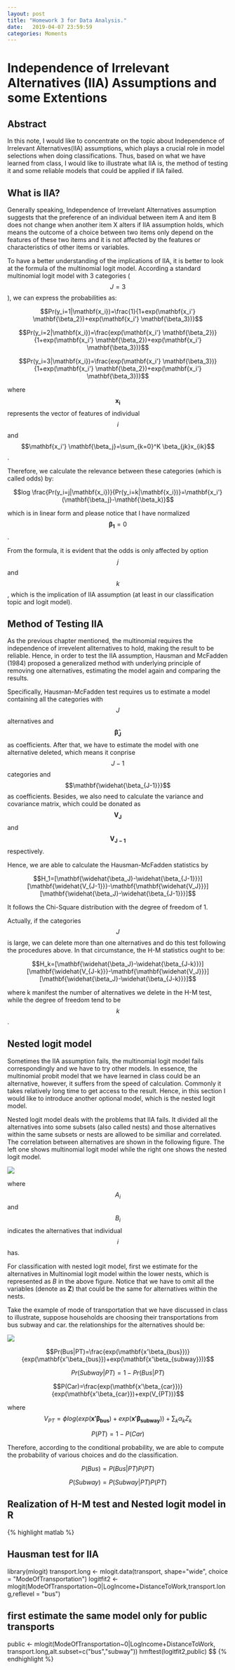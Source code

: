 ```yaml
---
layout: post
title: "Homework 3 for Data Analysis."
date:   2019-04-07 23:59:59
categories: Moments
---
```

# Independence of Irrelevant Alternatives (IIA) Assumptions and some Extentions



## Abstract

In this note, I would like to concentrate on the topic about Independence of Irrelevant Alternatives(IIA) assumptions, which plays a crucial role in model selections when doing classifications. Thus, based on what we have learned from class, I would like to illustrate what IIA is, the method of testing it and some reliable models that could be applied if IIA failed.



## What is IIA?

Generally speaking, Independence of Irrevelant Alternatives assumption suggests that the preference of an individual between item A and item B does not change when another item X alters if IIA assumption holds, which means the outcome of a choice between two items only depend on the features of these two items and it is not affected by the features or characteristics of other items or variables.



To have a better understanding of the implications of IIA, it is better to look at the formula of the multinomial logit model. According a standard multinomial logit model with 3 categories ($$J=3 $$), we can express the probabilities as:

$$Pr(y_i=1|\mathbf{x_i})=\frac{1}{1+exp(\mathbf{x_i'} \mathbf{\beta_2})+exp(\mathbf{x_i'} \mathbf{\beta_3})}$$

$$Pr(y_i=2|\mathbf{x_i})=\frac{exp(\mathbf{x_i'} \mathbf{\beta_2})}{1+exp(\mathbf{x_i'} \mathbf{\beta_2})+exp(\mathbf{x_i'} \mathbf{\beta_3})}$$

$$Pr(y_i=3|\mathbf{x_i})=\frac{exp(\mathbf{x_i'} \mathbf{\beta_3})}{1+exp(\mathbf{x_i'} \mathbf{\beta_2})+exp(\mathbf{x_i'} \mathbf{\beta_3})}$$

where $$\mathbf{x_i}$$ represents the vector of features of individual $$i$$ and $$\mathbf{x_i'} \mathbf{\beta_j}=\sum_{k=0}^K \beta_{jk}x_{ik}$$.

Therefore, we calculate the relevance between these categories (which is called odds) by:

$$log \frac{Pr(y_i=j|\mathbf{x_i})}{Pr(y_i=k|\mathbf{x_i})}=\mathbf{x_i'} (\mathbf{\beta_j}-\mathbf{\beta_k)}$$

which is in linear form and please notice that I have normalized $$\mathbf{\beta_1}=0$$.

From the formula, it is evident that the odds is only affected by option $$j$$ and $$k$$ , which is the implication of IIA assumption (at least in our classification topic and logit model).

## Method of Testing IIA

As the previous chapter mentioned, the multinomial requires  the independence of irrevelent allternatives to hold, making the result to be reliable. Hence, in order to test the IIA assumption, Hausman and McFadden (1984) proposed a generalized method with underlying principle of removing one alternatives, estimating the model again and comparing the results. 



Specifically, Hausman-McFadden test requires us to estimate a model containing all the categories with $$J$$ alternatives and $$\mathbf{\widehat\beta_J}$$ as coefficients. After that, we have to estimate the model with one alternative deleted, which means it conprise $$J-1$$ categories and $$\mathbf{\widehat{\beta_{J-1}}}$$ as coefficients. Besides, we also need to calculate the variance and covariance matrix, which could be donated as $$\mathbf{V_J}$$ and $$\mathbf{V_{J-1}}$$ respectively.



Hence, we are able to calculate the Hausman-McFadden statistics by 

$$H_1=[\mathbf{\widehat{\beta_J}-\widehat{\beta_{J-1}}}][\mathbf{\widehat{V_{J-1}}}-\mathbf{\mathbf{\widehat{V_J}}}][\mathbf{\widehat{\beta_J}-\widehat{\beta_{J-1}}}]$$

It follows the Chi-Square distribution with the degree of freedom of 1. 



Actually, if the categories $$J$$ is large, we can delete more than one alternatives and do this test following the procedures above. In that circumstance, the H-M statistics ought to be:

$$H_k=[\mathbf{\widehat{\beta_J}-\widehat{\beta_{J-k}}}][\mathbf{\widehat{V_{J-k}}}-\mathbf{\mathbf{\widehat{V_J}}}][\mathbf{\widehat{\beta_J}-\widehat{\beta_{J-k}}}]$$

where k manifest the number of alternatives we delete in the H-M test, while the degree of freedom tend to be $$k $$.



##  Nested logit model

Sometimes the IIA assumption fails, the multinomial logit model fails correspondingly and we have to try other models. In essence, the multinomial probit model that we have learned in class could be an alternative, however, it suffers from the speed of calculation. Commonly it takes relatively long time to get access to the result. Hence, in this section I would like to introduce another optional model, which is the nested logit model.



Nested logit model deals with the problems that IIA fails. It divided all the alternatives into some subsets (also called nests) and those alternatives within the same subsets or nests are allowed to be similiar and correlated. The correlation between alternatives are shown in the following figure. The left one shows multinomial logit model while the right one shows the nested logit model.

<img src="/static/posts/HW3/1.png">

where $$A_i$$ and $$B_i$$ indicates the alternatives that individual $$i$$ has.

For classification with nested logit model, first we estimate for the alternatives in Multinomial logit model within the lower nests, which is represented as $B$ in the above figure. Notice that we have to omit all the variables (denote as $\mathbf{Z}$) that could be the same for alternatives within the nests.



Take the example of mode of transportation that we have discussed in class to illustrate, suppose households are choosing their transportations from bus subway and car. the relationships for the alternatives should be:

<img src="/static/posts/HW3/2.png">



$$Pr(Bus|PT)=\frac{exp(\mathbf{x'\beta_{bus}})}{exp(\mathbf{x'\beta_{bus}})+exp(\mathbf{x'\beta_{subway}})}$$

$$Pr(Subway|PT)=1-Pr(Bus|PT)$$

$$P(Car)=\frac{exp(\mathbf{x'\beta_{car}})}{exp(\mathbf{x'\beta_{car}})+exp(V_{PT})}$$

where $$V_{PT}=\phi log(exp(\mathbf{x'\beta_{bus}})+exp(\mathbf{x'\beta_{subway}}))+\sum_k \alpha_kZ_k$$

$$P(PT)=1-P(Car)$$

Therefore, according to the conditional probability, we are able to compute the probability of various choices and do the classification.

$$P(Bus)=P(Bus|PT)P(PT)$$

$$P(Subway)=P(Subway|PT)P(PT)$$



## Realization of H-M test and Nested logit model in R

{% highlight matlab %}
## Hausman test for IIA
library(mlogit)
transport.long <- mlogit.data(transport, shape="wide",  choice = "ModeOfTransportation")
logitfit2 <- mlogit(ModeOfTransportation~0|LogIncome+DistanceToWork,transport.long,reflevel = "bus")

## first estimate the same model only for public transports
public <- mlogit(ModeOfTransportation~0|LogIncome+DistanceToWork, transport.long,alt.subset=c("bus","subway"))
hmftest(logitfit2,public)
$$
{% endhighlight %}
